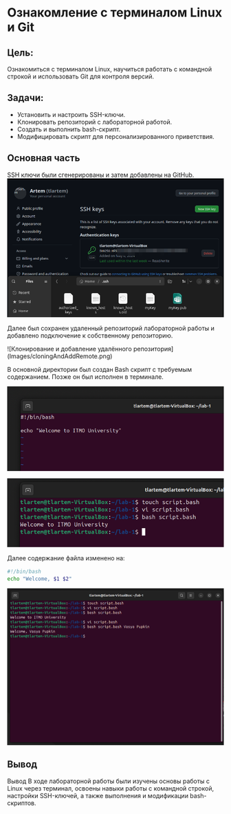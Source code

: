 # Ознакомление с терминалом Linux и Git

## Цель:
Ознакомиться с терминалом Linux, научиться работать с командной строкой и использовать Git для контроля версий.

## Задачи:
- Установить и настроить SSH-ключи.
- Клонировать репозиторий с лабораторной работой.
- Создать и выполнить bash-скрипт.
- Модифицировать скрипт для персонализированного приветствия.

## Основная часть
SSH ключи были сгенерированы и затем добавлены на GitHub.
![SSH ключи добавлены](Images/sshAdd.png)

Далее был сохранен удаленный репозиторий лабораторной работы и добавлено подключение к собственному репозиторию.

![Клонирование и добавление удалённого репозитория] (Images/cloningAndAddRemote.png)

В основной директории был создан Bash скрипт с требуемым содержанием. Позже он был исполнен в терминале.

![Выполнение Bash скрипта](Images/VirtualBoxVM_ZU3lVlkEes.png)

![Дополнительное изображение Bash скрипта](Images/VirtualBoxVM_Z9Kpsw9jc3.png)

Далее содержание файла изменено на:
```bash
#!/bin/bash
echo "Welcome, $1 $2"
```
![Вывод скрипта](VirtualBoxVM_qXYxaUL5ZV.png)

## Вывод

Вывод
В ходе лабораторной работы были изучены основы работы с Linux через терминал, освоены навыки работы с командной строкой, настройки SSH-ключей, а также выполнения и модификации bash-скриптов.


